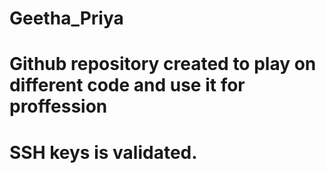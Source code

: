 # Geetha_Priya
# Github repository created to play on different code and use it for proffession
# SSH keys is validated.
